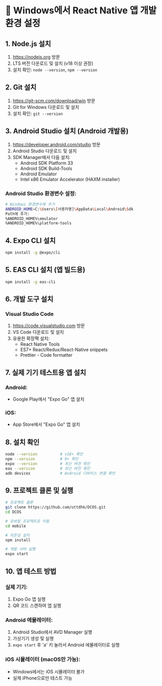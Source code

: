 # 📱 Windows에서 React Native 앱 개발 환경 설정

## 1. Node.js 설치
1. https://nodejs.org 방문
2. LTS 버전 다운로드 및 설치 (v18 이상 권장)
3. 설치 확인: `node --version`, `npm --version`

## 2. Git 설치
1. https://git-scm.com/download/win 방문
2. Git for Windows 다운로드 및 설치
3. 설치 확인: `git --version`

## 3. Android Studio 설치 (Android 개발용)
1. https://developer.android.com/studio 방문
2. Android Studio 다운로드 및 설치
3. SDK Manager에서 다음 설치:
   - Android SDK Platform 33
   - Android SDK Build-Tools
   - Android Emulator
   - Intel x86 Emulator Accelerator (HAXM installer)

### Android Studio 환경변수 설정:
```bash
# Windows 환경변수에 추가
ANDROID_HOME=C:\Users\[사용자명]\AppData\Local\Android\Sdk
Path에 추가:
%ANDROID_HOME%\emulator
%ANDROID_HOME%\platform-tools
```

## 4. Expo CLI 설치
```bash
npm install -g @expo/cli
```

## 5. EAS CLI 설치 (앱 빌드용)
```bash
npm install -g eas-cli
```

## 6. 개발 도구 설치
### Visual Studio Code
1. https://code.visualstudio.com 방문
2. VS Code 다운로드 및 설치
3. 유용한 확장팩 설치:
   - React Native Tools
   - ES7+ React/Redux/React-Native snippets
   - Prettier - Code formatter

## 7. 실제 기기 테스트용 앱 설치
### Android:
- Google Play에서 "Expo Go" 앱 설치

### iOS:
- App Store에서 "Expo Go" 앱 설치

## 8. 설치 확인
```bash
node --version          # v18+ 확인
npm --version           # 9+ 확인  
expo --version          # 최신 버전 확인
eas --version           # 최신 버전 확인
adb devices             # Android 디바이스 연결 확인
```

## 9. 프로젝트 클론 및 실행
```bash
# 프로젝트 클론
git clone https://github.com/uttdhk/DCOS.git
cd DCOS

# 모바일 프로젝트로 이동
cd mobile

# 의존성 설치
npm install

# 개발 서버 실행
expo start
```

## 10. 앱 테스트 방법
### 실제 기기:
1. Expo Go 앱 실행
2. QR 코드 스캔하여 앱 실행

### Android 에뮬레이터:
1. Android Studio에서 AVD Manager 실행
2. 가상기기 생성 및 실행
3. `expo start` 후 'a' 키 눌러서 Android 에뮬레이터로 실행

### iOS 시뮬레이터 (macOS만 가능):
- Windows에서는 iOS 시뮬레이터 불가
- 실제 iPhone으로만 테스트 가능
